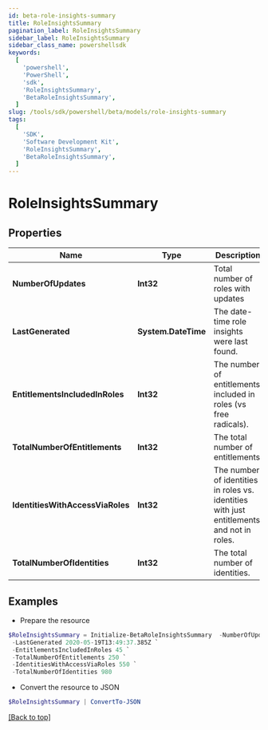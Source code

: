 ```yaml
---
id: beta-role-insights-summary
title: RoleInsightsSummary
pagination_label: RoleInsightsSummary
sidebar_label: RoleInsightsSummary
sidebar_class_name: powershellsdk
keywords:
  [
    'powershell',
    'PowerShell',
    'sdk',
    'RoleInsightsSummary',
    'BetaRoleInsightsSummary',
  ]
slug: /tools/sdk/powershell/beta/models/role-insights-summary
tags:
  [
    'SDK',
    'Software Development Kit',
    'RoleInsightsSummary',
    'BetaRoleInsightsSummary',
  ]
---
```


# RoleInsightsSummary

## Properties

| Name | Type | Description | Notes |
| --- | --- | --- | --- |
| **NumberOfUpdates** | **Int32** | Total number of roles with updates | [optional] |
| **LastGenerated** | **System.DateTime** | The date-time role insights were last found. | [optional] |
| **EntitlementsIncludedInRoles** | **Int32** | The number of entitlements included in roles (vs free radicals). | [optional] |
| **TotalNumberOfEntitlements** | **Int32** | The total number of entitlements. | [optional] |
| **IdentitiesWithAccessViaRoles** | **Int32** | The number of identities in roles vs. identities with just entitlements and not in roles. | [optional] |
| **TotalNumberOfIdentities** | **Int32** | The total number of identities. | [optional] |

## Examples

- Prepare the resource

```powershell
$RoleInsightsSummary = Initialize-BetaRoleInsightsSummary  -NumberOfUpdates null `
 -LastGenerated 2020-05-19T13:49:37.385Z `
 -EntitlementsIncludedInRoles 45 `
 -TotalNumberOfEntitlements 250 `
 -IdentitiesWithAccessViaRoles 550 `
 -TotalNumberOfIdentities 980
```

- Convert the resource to JSON

```powershell
$RoleInsightsSummary | ConvertTo-JSON
```

[[Back to top]](#)
